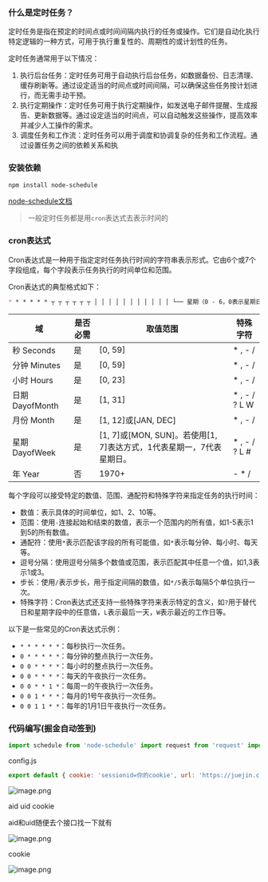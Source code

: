 ### 什么是定时任务？

定时任务是指在预定的时间点或时间间隔内执行的任务或操作。它们是自动化执行特定逻辑的一种方式，可用于执行重复性的、周期性的或计划性的任务。

定时任务通常用于以下情况：

1.  执行后台任务：定时任务可用于自动执行后台任务，如数据备份、日志清理、缓存刷新等。通过设定适当的时间点或时间间隔，可以确保这些任务按计划进行，而无需手动干预。
2.  执行定期操作：定时任务可用于执行定期操作，如发送电子邮件提醒、生成报告、更新数据等。通过设定适当的时间点，可以自动触发这些操作，提高效率并减少人工操作的需求。
3.  调度任务和工作流：定时任务可以用于调度和协调复杂的任务和工作流程。通过设置任务之间的依赖关系和执

### 安装依赖

```sh
npm install node-schedule
```

[node-schedule文档](https://link.juejin.cn/?target=https%3A%2F%2Fwww.npmjs.com%2Fpackage%2Fnode-schedule "https://www.npmjs.com/package/node-schedule")

> 一般定时任务都是用`cron`表达式去表示时间的

### cron表达式

Cron表达式是一种用于指定定时任务执行时间的字符串表示形式。它由6个或7个字段组成，每个字段表示任务执行的时间单位和范围。

Cron表达式的典型格式如下：

```markdown
* * * * * * ┬ ┬ ┬ ┬ ┬ ┬ │ │ │ │ │ │ │ │ │ │ │ └── 星期（0 - 6，0表示星期日） │ │ │ │ └───── 月份（1 - 12） │ │ │ └────────── 日（1 - 31） │ │ └─────────────── 小时（0 - 23） │ └──────────────────── 分钟（0 - 59） └───────────────────────── 秒（0 - 59）
```

| 域 | 是否必需 | 取值范围 | 特殊字符 |
| --- | --- | --- | --- |
| 秒 Seconds | 是 | \[0, 59\] | \* , - / |
| 分钟 Minutes | 是 | \[0, 59\] | \* , - / |
| 小时 Hours | 是 | \[0, 23\] | \* , - / |
| 日期 DayofMonth | 是 | \[1, 31\] | \* , - / ? L W |
| 月份 Month | 是 | \[1, 12\]或\[JAN, DEC\] | \* , - / |
| 星期 DayofWeek | 是 | \[1, 7\]或\[MON, SUN\]。若使用\[1, 7\]表达方式，1代表星期一，7代表星期日。 | \* , - / ? L # |
| 年 Year | 否 | 1970+ | \- \* / |

每个字段可以接受特定的数值、范围、通配符和特殊字符来指定任务的执行时间：

-   数值：表示具体的时间单位，如1、2、10等。
-   范围：使用`-`连接起始和结束的数值，表示一个范围内的所有值，如1-5表示1到5的所有数值。
-   通配符：使用`*`表示匹配该字段的所有可能值，如`*`表示每分钟、每小时、每天等。
-   逗号分隔：使用逗号分隔多个数值或范围，表示匹配其中任意一个值，如1,3表示1或3。
-   步长：使用`/`表示步长，用于指定间隔的数值，如`*/5`表示每隔5个单位执行一次。
-   特殊字符：Cron表达式还支持一些特殊字符来表示特定的含义，如`?`用于替代日和星期字段中的任意值，`L`表示最后一天，`W`表示最近的工作日等。

以下是一些常见的Cron表达式示例：

-   `* * * * * *`：每秒执行一次任务。
-   `0 * * * * *`：每分钟的整点执行一次任务。
-   `0 0 * * * *`：每小时的整点执行一次任务。
-   `0 0 * * * *`：每天的午夜执行一次任务。
-   `0 0 * * 1 *`：每周一的午夜执行一次任务。
-   `0 0 1 * * *`：每月的1号午夜执行一次任务。
-   `0 0 1 1 * *`：每年的1月1日午夜执行一次任务。

### 代码编写(掘金自动签到)

```js
import schedule from 'node-schedule' import request from 'request' import config from './config.js' schedule.scheduleJob('0 30 0 * * *', () => { request(config.check_url, { method: 'post', headers: { Referer: config.url, Cookie: config.cookie }, }, function (error, response, body) { if (!error && response.statusCode == 200) { console.log(body) } }) })
```

config.js

```js
export default { cookie: 'sessionid=你的cookie', url: 'https://juejin.cn/', check_url: 'https://api.juejin.cn/growth_api/v1/check_in?aid=你的aid&uid=你的uid' }
```

![image.png](https://p1-juejin.byteimg.com/tos-cn-i-k3u1fbpfcp/4e9d48ecf3124ae49fdc054d374fa951~tplv-k3u1fbpfcp-jj-mark:3024:0:0:0:q75.awebp#?w=1122&h=92&s=25784&e=png&b=181818)

aid uid cookie

aid和uid随便去个接口找一下就有

![image.png](https://p6-juejin.byteimg.com/tos-cn-i-k3u1fbpfcp/95f9ca7ca85f48b49ed135ffc5ef512b~tplv-k3u1fbpfcp-jj-mark:3024:0:0:0:q75.awebp#?w=940&h=725&s=88644&e=png&b=2a2a2a)

cookie

![image.png](https://p1-juejin.byteimg.com/tos-cn-i-k3u1fbpfcp/ef17d36fc7de4bf698854c4cd07057ed~tplv-k3u1fbpfcp-jj-mark:3024:0:0:0:q75.awebp#?w=1013&h=659&s=89305&e=png&b=2f2f2f)